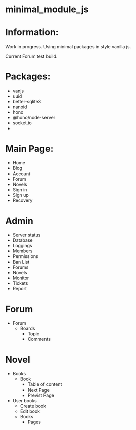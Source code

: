 # minimal_module_js

# Information:
  Work in progress. Using minimal packages in style vanilla js.

  Current Forum test build.

# Packages:
- vanjs
- uuid
- better-sqlite3
- nanoid
- hono
- @hono/node-server
- socket.io
- 

# Main Page:
- Home
- Blog
- Account
- Forum
- Novels
- Sign in
- Sign up
- Recovery

# Admin
- Server status
- Database
- Loggings
- Members
- Permissions
- Ban List
- Forums
- Novels
- Monitor
- Tickets
- Report

# Forum 

- Forum
    - Boards
        - Topic
        - Comments

# Novel
- Books
    - Book
        - Table of content
        - Next Page
        - Previst Page
- User books
  - Create book
  - Edit book
  - Books
      - Pages